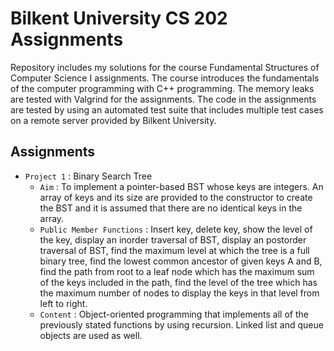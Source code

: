# Bilkent University CS 202 Assignments

Repository includes my solutions for the course Fundamental Structures of Computer Science I assignments. The course introduces the fundamentals of the computer programming with C++ programming. The memory leaks are tested with Valgrind for the
assignments. The code in the assignments are tested by using an automated test suite that includes multiple test cases on a remote server provided by Bilkent University.

## Assignments

- `Project 1` : Binary Search Tree
    - `Aim` : To implement a pointer-based BST whose keys are integers. An array of keys and its size are provided to the constructor to create the BST and it is assumed that there are no identical keys in the array.
    - `Public Member Functions` : Insert key, delete key, show the level of the key, display an inorder traversal of BST, display an postorder traversal of BST, find the maximum level at which the tree is a full binary tree, find the lowest common ancestor of given keys A 
       and B, find the path from root to a leaf node which has the maximum sum of the keys included in the path, find the level of the tree which has the maximum number of nodes to display the keys in that level from left to right.
    - `Content` : Object-oriented programming that implements all of the previously stated functions by using recursion. Linked list and queue objects are used as well.

